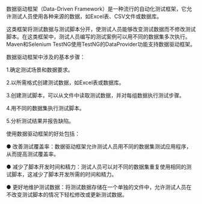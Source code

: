 数据驱动框架（Data-Driven Framework）是一种流行的自动化测试框架，它允许测试人员使用各种来源的数据，如Excel表、CSV文件或数据库。



这类框架将测试数据与测试脚本分开，使测试人员能够改变测试数据而不修改测试脚本。在这类框架中，测试人员编写的测试案例可以用不同的数据集多次执行。Maven和Selenium TestNG使用TestNG的DataProvider功能支持数据驱动框架。



数据驱动框架中涉及的基本步骤：



1.确定测试场景和数据要求。

2.以所需格式创建测试数据，如Excel表或数据库。

3.创建测试脚本，可以从文件中读取测试数据，并对每组数据执行测试步骤。

4.用不同的数据集执行测试脚本。

5.分析测试结果并报告缺陷。



使用数据驱动框架的好处包括：



● 改善测试覆盖率：数据驱动框架允许测试人员用不同的数据集测试应用程序，从而提高测试覆盖率。

● 减少了脚本开发时间和精力：测试人员可以对不同的数据集重复使用相同的测试脚本，这减少了脚本开发所需的时间和精力。

● 更好地维护测试数据：将测试数据存储在一个单独的文件中，允许测试人员在不改变测试脚本的情况下轻松修改或更新测试数据。